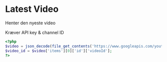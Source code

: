 # Latest Video
Henter den nyeste video

Kræver API key & channel ID
```php
<?php
$video = json_decode(file_get_contents('https://www.googleapis.com/youtube/v3/search?key=API-KEY&part=id&channelId=CHANNEL-ID&order=date&maxResults=1'), true);
$video_id = $video['items'][0]['id']['videoId'];
?>
```
